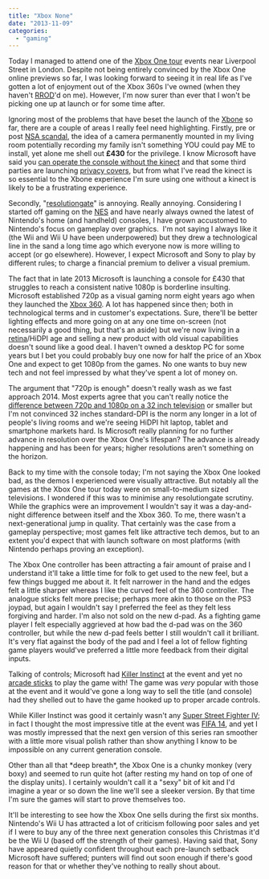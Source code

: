 ```yaml
---
title: "Xbox None"
date: "2013-11-09"
categories: 
  - "gaming"
---
```


Today I managed to attend one of the [Xbox One tour](http://www.xbox.com/en-GB/onetour) events near Liverpool Street in London. Despite not being entirely convinced by the Xbox One online previews so far, I was looking forward to seeing it in real life as I've gotten a lot of enjoyment out of the Xbox 360s I've owned (when they haven't [RROD](http://en.wikipedia.org/wiki/Xbox_360_technical_problems)'d on me). However, I'm now surer than ever that I won't be picking one up at launch or for some time after.

Ignoring most of the problems that have beset the launch of the [Xbone](http://www.urbandictionary.com/define.php?term=xbone) so far, there are a couple of areas I really feel need highlighting. Firstly, pre or post [NSA scandal](http://en.wikipedia.org/wiki/National_Security_Agency#Criticism_2), the idea of a camera permanently mounted in my living room potentially recording my family isn't something YOU could pay ME to install, yet alone me shell out **£430** for the privilege. I know Microsoft have said you [can operate the console without the kinect](http://www.gamespot.com/articles/xbox-one-will-function-without-kinect/1100-6412848/) and that some third parties are launching [privacy covers](http://www.eurogamer.net/articles/2013-10-28-this-third-party-xbox-one-kinect-stand-includes-a-privacy-cover), but from what I've read the kinect is so essential to the Xbone experience I'm sure using one without a kinect is likely to be a frustrating experience.

Secondly, "[resolutiongate](http://www.trustedreviews.com/news/xbox-one-resolutiongate-play-the-games-not-the-resolution-says-microsoft-vp)" is annoying. Really annoying. Considering I started off gaming on the [NES](http://en.wikipedia.org/wiki/Nintendo_Entertainment_System) and have nearly always owned the latest of Nintendo's home (and handheld) consoles, I have grown accustomed to Nintendo's focus on gameplay over graphics.  I'm not saying I always like it (the Wii and Wii U have been underpowered) but they drew a technological line in the sand a long time ago which everyone now is more willing to accept (or go elsewhere). However, I expect Microsoft and Sony to play by different rules; to charge a financial premium to deliver a visual premium.

The fact that in late 2013 Microsoft is launching a console for £430 that struggles to reach a consistent native 1080p is borderline insulting. Microsoft established 720p as a visual gaming norm eight years ago when they launched the [Xbox 360](http://en.wikipedia.org/wiki/Xbox_360#Launch). A lot has happened since then; both in technological terms and in customer's expectations. Sure, there'll be better lighting effects and more going on at any one time on-screen (not necessarily a good thing, but that's an aside) but we're now living in a [retina](http://en.wikipedia.org/wiki/Retina_Display)/HiDPI age and selling a new product with old visual capabilities doesn't sound like a good deal. I haven't owned a desktop PC for some years but I bet you could probably buy one now for half the price of an Xbox One and expect to get 1080p from the games. No one wants to buy new tech and not feel impressed by what they've spent a lot of money on.

The argument that "720p is enough" doesn't really wash as we fast approach 2014. Most experts agree that you can't really notice the [difference between 720p and 1080p on a 32 inch television](http://www.digitaltrends.com/home-theater/720p-vs-1080p-can-you-tell-the-difference-between-hdtv-resolutions/) or smaller but I'm not convinced 32 inches standard-DPI is the norm any longer in a lot of people's living rooms and we're seeing HiDPI hit laptop, tablet and smartphone markets hard. Is Microsoft really planning for no further advance in resolution over the Xbox One's lifespan? The advance is already happening and has been for years; higher resolutions aren't something on the horizon.

Back to my time with the console today; I'm not saying the Xbox One looked bad, as the demos I experienced were visually attractive. But notably all the games at the Xbox One tour today were on small-to-medium sized televisions. I wondered if this was to minimise any resolutiongate scrutiny. While the graphics were an improvement I wouldn't say it was a day-and-night difference between itself and the Xbox 360. To me, there wasn't a next-generational jump in quality. That certainly was the case from a gameplay perspective; most games felt like attractive tech demos, but to an extent you'd expect that with launch software on most platforms (with Nintendo perhaps proving an exception).

The Xbox One controller has been attracting a fair amount of praise and I understand it'll take a little time for folk to get used to the new feel, but a few things bugged me about it. It felt narrower in the hand and the edges felt a little sharper whereas I like the curved feel of the 360 controller. The analogue sticks felt more precise; perhaps more akin to those on the PS3 joypad, but again I wouldn't say I preferred the feel as they felt less forgiving and harder. I'm also not sold on the new d-pad. As a fighting game player I felt especially aggrieved at how bad the d-pad was on the 360 controller, but while the new d-pad feels better I still wouldn't call it brilliant. It's very flat against the body of the pad and I feel a lot of fellow fighting game players would've preferred a little more feedback from their digital inputs.

Talking of controls; Microsoft had [Killer Instinct](http://en.wikipedia.org/wiki/Killer_Instinct_(2013_video_game)) at the event and yet no [arcade sticks](http://store.madcatz.com/categories/specialty-controllers-category/Killer-Instinct-Arcade-FightStick-Tournament-Edition-2-for-Xbox-One.html) to play the game with! The game was _very_ popular with those at the event and it would've gone a long way to sell the title (and console) had they shelled out to have the game hooked up to proper arcade controls.

While Killer Instinct was good it certainly wasn't any [Super Street Fighter IV](http://en.wikipedia.org/wiki/Super_Street_Fighter_IV#Arcade_Edition); in fact I thought the most impressive title at the event was [FIFA 14](http://en.wikipedia.org/wiki/FIFA_14), and yet I was mostly impressed that the next gen version of this series ran smoother with a little more visual polish rather than show anything I know to be impossible on any current generation console.

Other than all that \*deep breath\*, the Xbox One is a chunky monkey (very boxy) and seemed to run quite hot (after resting my hand on top of one of the display units). I certainly wouldn't call it a "sexy" bit of kit and I'd imagine a year or so down the line we'll see a sleeker version. By that time I'm sure the games will start to prove themselves too.

It'll be interesting to see how the Xbox One sells during the first six months. Nintendo's Wii U has attracted a lot of criticism following poor sales and yet if I were to buy any of the three next generation consoles this Christmas it'd be the Wii U (based off the strength of their games). Having said that, Sony have appeared quietly confident throughout each pre-launch setback Microsoft have suffered; punters will find out soon enough if there's good reason for that or whether they've nothing to really shout about.
